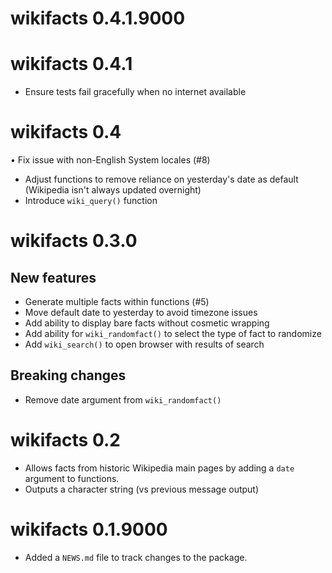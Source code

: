 # wikifacts 0.4.1.9000

# wikifacts 0.4.1

* Ensure tests fail gracefully when no internet available

# wikifacts 0.4

• Fix issue with non-English System locales (#8)
* Adjust functions to remove reliance on yesterday's date as default (Wikipedia isn't always updated overnight)
* Introduce `wiki_query()` function

# wikifacts 0.3.0

## New features
* Generate multiple facts within functions (#5)
* Move default date to yesterday to avoid timezone issues
* Add ability to display bare facts without cosmetic wrapping
* Add ability for `wiki_randomfact()` to select the type of fact to randomize
* Add `wiki_search()` to open browser with results of search

## Breaking changes
* Remove date argument from `wiki_randomfact()`

# wikifacts 0.2

* Allows facts from historic Wikipedia main pages by adding a `date` argument to functions.
* Outputs a character string (vs previous message output)

# wikifacts 0.1.9000

* Added a `NEWS.md` file to track changes to the package.
